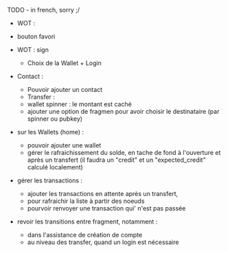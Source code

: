 TODO - in french, sorry ;/

 - WOT :
  * bouton favori

 - WOT : sign
   * Choix de la Wallet +  Login

 - Contact :
   * Pouvoir ajouter un contact

   - Transfer :
    - wallet spinner : le montant est caché
    - ajouter une option de fragmen pour avoir choisir le destinataire (par spinner ou pubkey)

- sur les Wallets (home) :
   * pouvoir ajouter une wallet
   * gérer le rafraichissement du solde, en tache de fond à l'ouverture et après un transfert (il faudra un "credit" et un "expected_credit" calculé localement)

- gérer les transactions :
    * ajouter les transactions en attente après un transfert,
    * pour rafraichir la liste à partir des noeuds
    * pourvoir renvoyer une transaction qui' n'est pas passée

- revoir les transitions entre fragment, notamment :
  * dans l'assistance de création de compte
  * au niveau des transfer, quand un login est nécessaire